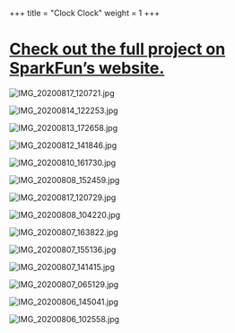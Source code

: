 +++
title = "Clock Clock"
weight = 1
+++

# [Check out the full project on SparkFun’s website.](https://learn.sparkfun.com/tutorials/the-clockclock-project)

![IMG_20200817_120721.jpg](https://images.squarespace-cdn.com/content/v1/5f283b4a5fd0073706fbf137/6bed8155-8913-425c-9df6-1e26bf9d048c/IMG_20200817_120721.jpg)

![IMG_20200814_122253.jpg](https://images.squarespace-cdn.com/content/v1/5f283b4a5fd0073706fbf137/6589492b-4b27-4c3b-bba6-c542a97b85d3/IMG_20200814_122253.jpg)

![IMG_20200813_172658.jpg](https://images.squarespace-cdn.com/content/v1/5f283b4a5fd0073706fbf137/9ffe0c52-814b-4456-9021-e4246eaec694/IMG_20200813_172658.jpg)

![IMG_20200812_141846.jpg](https://images.squarespace-cdn.com/content/v1/5f283b4a5fd0073706fbf137/5b4e8a15-cb1f-43eb-98c6-8fc1f892656a/IMG_20200812_141846.jpg)

![IMG_20200810_161730.jpg](https://images.squarespace-cdn.com/content/v1/5f283b4a5fd0073706fbf137/b5187e96-0a3a-43c2-bbeb-c289f53864db/IMG_20200810_161730.jpg)

![IMG_20200808_152459.jpg](https://images.squarespace-cdn.com/content/v1/5f283b4a5fd0073706fbf137/29a60e24-1575-4e06-b5b8-b98f6075cd9e/IMG_20200808_152459.jpg)

![IMG_20200817_120729.jpg](https://images.squarespace-cdn.com/content/v1/5f283b4a5fd0073706fbf137/14348325-1b6d-45dd-a8f5-8b910ca64159/IMG_20200817_120729.jpg)

![IMG_20200808_104220.jpg](https://images.squarespace-cdn.com/content/v1/5f283b4a5fd0073706fbf137/990729ab-f59c-4e9c-88c6-69762a99bf77/IMG_20200808_104220.jpg)

![IMG_20200807_163822.jpg](https://images.squarespace-cdn.com/content/v1/5f283b4a5fd0073706fbf137/b3cdbc72-0682-452b-8502-e417a262712c/IMG_20200807_163822.jpg)

![IMG_20200807_155136.jpg](https://images.squarespace-cdn.com/content/v1/5f283b4a5fd0073706fbf137/796c7a25-03fe-4fd6-972a-21d45b2b56cf/IMG_20200807_155136.jpg)

![IMG_20200807_141415.jpg](https://images.squarespace-cdn.com/content/v1/5f283b4a5fd0073706fbf137/3b76ba45-f725-457e-8ce7-13926226d52d/IMG_20200807_141415.jpg)

![IMG_20200807_065129.jpg](https://images.squarespace-cdn.com/content/v1/5f283b4a5fd0073706fbf137/b239e02f-3fcd-4d53-a6ce-7cd470fed0f4/IMG_20200807_065129.jpg)

![IMG_20200806_145041.jpg](https://images.squarespace-cdn.com/content/v1/5f283b4a5fd0073706fbf137/3308f22a-10b1-4995-8bc7-415d20ea1586/IMG_20200806_145041.jpg)

![IMG_20200806_102558.jpg](https://images.squarespace-cdn.com/content/v1/5f283b4a5fd0073706fbf137/1f98064b-c677-4d03-b4de-31d3f39ce765/IMG_20200806_102558.jpg)
